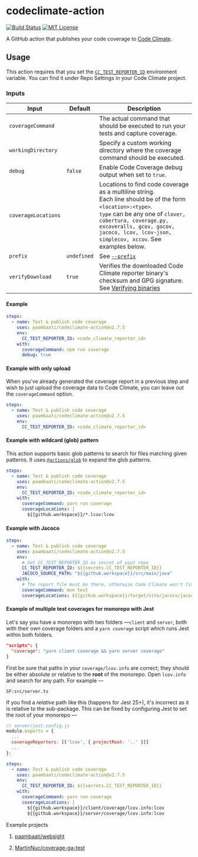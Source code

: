 # codeclimate-action

[![Build Status](https://github.com/paambaati/codeclimate-action/workflows/PR%20Checks/badge.svg)](https://actions-badge.atrox.dev/paambaati/codeclimate-action/goto) [![MIT License](https://img.shields.io/badge/License-MIT-blue.svg)](LICENSE)

A GitHub action that publishes your code coverage to [Code Climate](http://codeclimate.com/).

## Usage

This action requires that you set the [`CC_TEST_REPORTER_ID`](https://docs.codeclimate.com/docs/configuring-test-coverage) environment variable. You can find it under Repo Settings in your Code Climate project.

### Inputs

| Input               | Default         | Description                                                                        |
| ------------------- | --------------- | ---------------------------------------------------------------------------------- |
| `coverageCommand`   |                 | The actual command that should be executed to run your tests and capture coverage. |
| `workingDirectory`  |                 | Specify a custom working directory where the coverage command should be executed.  |
| `debug`             | `false`         | Enable Code Coverage debug output when set to `true`.                              |
| `coverageLocations` |                 | Locations to find code coverage as a multiline string.<br>Each line should be of the form `<location>:<type>`.<br>`type` can be any one of `clover, cobertura, coverage.py, excoveralls, gcov, gocov, jacoco, lcov, lcov-json, simplecov, xccov`. See examples below. |
| `prefix`            | `undefined`     | See [`--prefix`](https://docs.codeclimate.com/docs/configuring-test-coverage)      |
| `verifyDownload`    | `true`          | Verifies the downloaded Code Climate reporter binary's checksum and GPG signature. See [Verifying binaries](https://github.com/codeclimate/test-reporter#verifying-binaries)      |

#### Example

```yaml
steps:
  - name: Test & publish code coverage
    uses: paambaati/codeclimate-action@v2.7.5
    env:
      CC_TEST_REPORTER_ID: <code_climate_reporter_id>
    with:
      coverageCommand: npm run coverage
      debug: true
```

#### Example with only upload

When you've already generated the coverage report in a previous step and wish to just upload the coverage data to Code Climate, you can leave out the `coverageCommand` option.

```yaml
steps:
  - name: Test & publish code coverage
    uses: paambaati/codeclimate-action@v2.7.5
    env:
      CC_TEST_REPORTER_ID: <code_climate_reporter_id>
```

#### Example with wildcard (glob) pattern

This action supports basic glob patterns to search for files matching given patterns. It uses [`@actions/glob`](https://github.com/actions/toolkit/tree/master/packages/glob#basic) to expand the glob patterns.

```yaml
steps:
  - name: Test & publish code coverage
    uses: paambaati/codeclimate-action@v2.7.5
    env:
      CC_TEST_REPORTER_ID: <code_climate_reporter_id>
    with:
      coverageCommand: yarn run coverage
      coverageLocations: |
        ${{github.workspace}}/*.lcov:lcov
```

#### Example with Jacoco

```yaml
steps:
  - name: Test & publish code coverage
    uses: paambaati/codeclimate-action@v2.7.5
    env:
      # Set CC_TEST_REPORTER_ID as secret of your repo
      CC_TEST_REPORTER_ID: ${{secrets.CC_TEST_REPORTER_ID}}
      JACOCO_SOURCE_PATH: "${{github.workspace}}/src/main/java"
    with:
      # The report file must be there, otherwise Code Climate won't find it
      coverageCommand: mvn test
      coverageLocations: ${{github.workspace}}/target/site/jacoco/jacoco.xml:jacoco
```

#### Example of multiple test coverages for monorepo with Jest

Let's say you have a monorepo with two folders —`client` and `server`, both with their own coverage folders and a `yarn coverage` script which runs Jest within both folders.

```json
"scripts": {
  "coverage": "yarn client coverage && yarn server coverage"
}
```

First be sure that paths in your `coverage/lcov.info` are correct; they should be either absolute or relative to the **root** of the monorepo. Open `lcov.info` and search for any path. For example —

```lcov
SF:src/server.ts
```

If you find a *relative* path like this (happens for Jest 25+), it's incorrect as it is relative to the sub-package. This can be fixed by configuring Jest to set the root of your monorepo —

```javascript
// server/jest.config.js
module.exports = {
  ...
  coverageReporters: [['lcov', { projectRoot: '..' }]]
  ...
};
```

```yaml
steps:
  - name: Test & publish code coverage
    uses: paambaati/codeclimate-action@v2.7.5
    env:
      CC_TEST_REPORTER_ID: ${{secrets.CC_TEST_REPORTER_ID}}
    with:
      coverageCommand: yarn run coverage
      coverageLocations: |
        ${{github.workspace}}/client/coverage/lcov.info:lcov
        ${{github.workspace}}/server/coverage/lcov.info:lcov
```

Example projects

1. [paambaati/websight](https://github.com/paambaati/websight/blob/ae00c393cd6cdf8c4d0fce1195293b761fa689ad/.github/workflows/ci.yml#L33-L49)

2. [MartinNuc/coverage-ga-test](https://github.com/MartinNuc/coverage-ga-test/blob/master/.github/workflows/ci.yaml)
